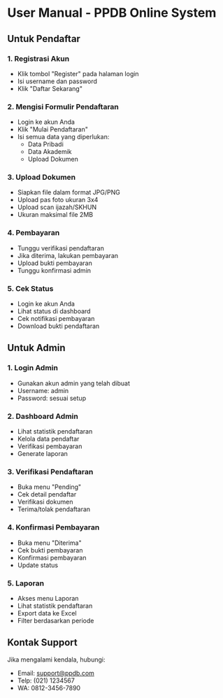 # User Manual - PPDB Online System

## Untuk Pendaftar

### 1. Registrasi Akun
- Klik tombol "Register" pada halaman login
- Isi username dan password
- Klik "Daftar Sekarang"

### 2. Mengisi Formulir Pendaftaran
- Login ke akun Anda
- Klik "Mulai Pendaftaran"
- Isi semua data yang diperlukan:
  - Data Pribadi
  - Data Akademik
  - Upload Dokumen

### 3. Upload Dokumen
- Siapkan file dalam format JPG/PNG
- Upload pas foto ukuran 3x4
- Upload scan ijazah/SKHUN
- Ukuran maksimal file 2MB

### 4. Pembayaran
- Tunggu verifikasi pendaftaran
- Jika diterima, lakukan pembayaran
- Upload bukti pembayaran
- Tunggu konfirmasi admin

### 5. Cek Status
- Login ke akun Anda
- Lihat status di dashboard
- Cek notifikasi pembayaran
- Download bukti pendaftaran

## Untuk Admin

### 1. Login Admin
- Gunakan akun admin yang telah dibuat
- Username: admin
- Password: sesuai setup

### 2. Dashboard Admin
- Lihat statistik pendaftaran
- Kelola data pendaftar
- Verifikasi pembayaran
- Generate laporan

### 3. Verifikasi Pendaftaran
- Buka menu "Pending"
- Cek detail pendaftar
- Verifikasi dokumen
- Terima/tolak pendaftaran

### 4. Konfirmasi Pembayaran
- Buka menu "Diterima"
- Cek bukti pembayaran
- Konfirmasi pembayaran
- Update status

### 5. Laporan
- Akses menu Laporan
- Lihat statistik pendaftaran
- Export data ke Excel
- Filter berdasarkan periode

## Kontak Support

Jika mengalami kendala, hubungi:
- Email: support@ppdb.com
- Telp: (021) 1234567
- WA: 0812-3456-7890